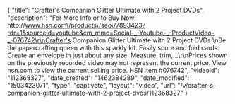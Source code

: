 {
    "title": "Crafter's Companion Glitter Ultimate with 2 Project DVDs",
    "description": "For More Info or to Buy Now: http:\/\/www.hsn.com\/products\/seo\/7893423?rdr=1&sourceid=youtube&cm_mmc=Social-_-Youtube-_-ProductVideo-_-076742\r\nCrafter's Companion Glitter Ultimate with 2 Project DVDs \nBe the papercrafting queen with this sparkly kit. Easily score and fold cards. Create an envelope in just about any size. Measure, trim,...\r\nPrices shown on the previously recorded video may not represent the current price.  View hsn.com to view the current selling price. HSN Item #076742",
    "videoid": "112368327",
    "date_created": "1462384289",
    "date_modified": "1503423071",
    "type": "captivate",
    "layout": "video",
    "url": "\/v\/crafter-s-companion-glitter-ultimate-with-2-project-dvds\/112368327"
}